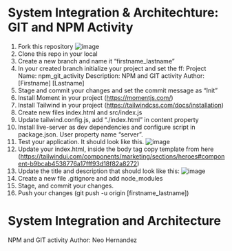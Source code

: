 # System Integration & Architechture: GIT and NPM Activity
1. Fork this repository
   ![image](https://github.com/user-attachments/assets/f2153c37-921f-41b5-ba04-fc7e58523b52)
3. Clone this repo in your local
4. Create a new branch and name it “firstname_lastname”
5. In your created branch initialize your project and set the ff:
	Project Name: npm_git_activity
	Description: NPM and GIT activity
	Author: [Firstname] [Lastname]
6. Stage and commit your changes and set the commit message as “Init”
7. Install Moment in your project (https://momentjs.com/)
8. Install Tailwind in your project (https://tailwindcss.com/docs/installation)
9. Create new files index.html and src/index.js
10. Update tailwind.config.js, add “./index.html” in content property
11. Install live-server as dev dependencies and configure script in package.json. User property name “server”.
12. Test your application. It should look like this.
    ![image](https://github.com/user-attachments/assets/3977b8af-e1b6-4b91-8fcf-30ccf54f72b4)
14. Update your index.html, inside the body tag copy template from here (https://tailwindui.com/components/marketing/sections/heroes#component-b9bcab4538776a17fff93d18f82a8272)
15. Update the title and description that should look like this:
    ![image](https://github.com/user-attachments/assets/e15292a4-ac89-468d-ae66-e685dd57acb9)
17. Create a new file .gitignore and add node_modules
18. Stage, and commit your changes.
19. Push your changes (git push -u origin [firstname_lastname])

# System Integration and Architecture
NPM and GIT activity Author: Neo Hernandez
